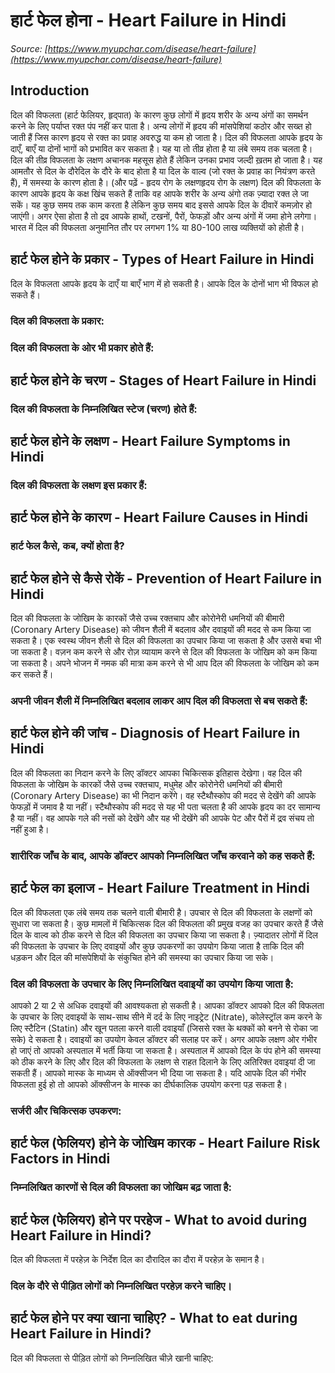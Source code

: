 # हार्ट फेल होना - Heart Failure in Hindi
_Source: [https://www.myupchar.com/disease/heart-failure](https://www.myupchar.com/disease/heart-failure)_

## Introduction
दिल की विफलता (हार्ट फेलियर, हृद्पात) के कारण कुछ लोगों में हृदय शरीर के अन्य अंगों का समर्थन करने के लिए पर्याप्त रक्त पंप नहीं कर पाता है। अन्य लोगों में हृदय की मांसपेशियां कठोर और सख्त हो जाती हैं जिस कारण हृदय से रक्त का प्रवाह अवरुद्ध या कम हो जाता है। दिल की विफलता आपके हृदय के दाएँ, बाएँ या दोनों भागों को प्रभावित कर सकता है। यह या तो तीव्र होता है या लंबे समय तक चलता है। 
दिल की तीव्र विफलता के लक्षण अचानक महसूस होते हैं लेकिन उनका प्रभाव जल्दी ख़तम हो जाता है। यह आमतौर से दिल के दौरेदिल के दौरे के बाद होता है या दिल के वाल्व (जो रक्त के प्रवाह का नियंत्रण करते हैं), में समस्या के कारण होता है।
(और पढ़ें - हृदय रोग के लक्षणहृदय रोग के लक्षण)
दिल की विफलता के कारण आपके हृदय के कक्ष खिंच सकते हैं ताकि वह आपके शरीर के अन्य अंगो तक ज़्यादा रक्त ले जा सकें। यह कुछ समय तक काम करता है लेकिन कुछ समय बाद इससे आपके दिल के दीवारें कमज़ोर हो जाएंगी। अगर ऐसा होता है तो द्रव आपके हाथों, टखनों, पैरों, फेफड़ों और अन्य अंगों में जमा होने लगेगा। 
भारत में दिल की विफलता अनुमानित तौर पर लगभग 1% या 80-100 लाख व्यक्तियों को होती है।

## हार्ट फेल होने के प्रकार - Types of Heart Failure in Hindi
दिल के विफलता आपके हृदय के दाएँ या बाएँ भाग में हो सकती है। आपके दिल के दोनों भाग भी विफल हो सकते हैं।
### दिल की विफलता के प्रकार:
### दिल की विफलता के ओर भी प्रकार होते हैं:

## हार्ट फेल होने के चरण - Stages of Heart Failure in Hindi
### दिल की विफलता के निम्नलिखित स्टेज (चरण) होते हैं:

## हार्ट फेल होने के लक्षण - Heart Failure Symptoms in Hindi
### दिल की विफलता के लक्षण इस प्रकार हैं:

## हार्ट फेल होने के कारण - Heart Failure Causes in Hindi
### हार्ट फेल कैसे, कब, क्यों होता है​?

## हार्ट फेल होने से कैसे रोकें - Prevention of Heart Failure in Hindi
दिल की विफलता के जोखिम के कारकों जैसे उच्च रक्तचाप और कोरोनेरी धमनियों की बीमारी (Coronary Artery Disease) को जीवन शैली में बदलाव और दवाइयों की मदद से कम किया जा सकता है। एक स्वस्थ जीवन शैली से दिल की विफलता का उपचार किया जा सकता है और उससे बचा भी जा सकता है। वज़न कम करने से और रोज़ व्यायाम करने से दिल की विफलता के जोखिम को कम किया जा सकता है। अपने भोजन में नमक की मात्रा कम करने से भी आप दिल की विफलता के जोखिम को कम कर सकते हैं।
### अपनी जीवन शैली में निम्नलिखित बदलाव लाकर आप दिल की विफलता से बच सकते हैं:

## हार्ट फेल होने की जांच - Diagnosis of Heart Failure in Hindi
दिल की विफलता का निदान करने के लिए डॉक्टर आपका चिकित्सक इतिहास देखेगा। वह दिल की विफलता के जोखिम के कारकों जैसे उच्च रक्तचाप, मधुमेह और कोरोनेरी धमनियों की बीमारी (Coronary Artery Disease) का भी निदान करेंगे।
वह स्टैथौस्कोप की मदद से देखेंगे की आपके फेफड़ों में जमाव है या नहीं। स्टैथौस्कोप की मदद से यह भी पता चलता है की आपके हृदय का दर सामान्य है या नहीं। वह आपके गले की नसों को देखेंगे और यह भी देखेंगे की आपके पेट और पैरों में द्रव संचय तो नहीं हुआ है।
### शारीरिक जाँच के बाद, आपके डॉक्टर आपको निम्नलिखित जाँच करवाने को कह सकते हैं:

## हार्ट फेल का इलाज - Heart Failure Treatment in Hindi
दिल की विफलता एक लंबे समय तक चलने वाली बीमारी है। उपचार से दिल की विफलता के लक्षणों को सुधारा जा सकता है। कुछ मामलों में चिकित्सक दिल की विफलता की प्रमुख वजह का उपचार करते हैं जैसे दिल के वाल्व को ठीक करने से दिल की विफलता का उपचार किया जा सकता है। ज़्यादातर लोगों में दिल की विफलता के उपचार के लिए दवाइयों और कुछ उपकरणों का उपयोग किया जाता है ताकि दिल की धड़कन और दिल की मांसपेशियों के संकुचित होने की समस्या का उपचार किया जा सके।
### दिल की विफलता के उपचार के लिए निम्नलिखित दवाइयों का उपयोग किया जाता है:
आपको 2 या 2 से अधिक दवाइयों की आवश्यकता हो सकती है। आपका डॉक्टर आपको दिल की विफलता के उपचार के लिए दवाइयों के साथ-साथ सीने में दर्द के लिए नाइट्रेट (Nitrate), कोलेस्ट्रॉल कम करने के लिए स्टैटिन (Statin) और खून पतला करने वाली दवाइयाँ (जिससे रक्त के थक्कों को बनने से रोका जा सके) दे सकता है। दवाइयों का उपयोग केवल डॉक्टर की सलाह पर करें।
अगर आपके लक्षण ओर गंभीर हो जाएं तो आपको अस्पताल में भर्ती किया जा सकता है। अस्पताल में आपको दिल के पंप होने की समस्या को ठीक करने के लिए और दिल की विफलता के लक्षण से राहत दिलाने के लिए अतिरिक्त दवाइयां दी जा सकती हैं। आपको मास्क के माध्यम से ऑक्सीजन भी दिया जा सकता है। यदि आपके दिल की गंभीर विफलता हुई हो तो आपको ऑक्सीजन के मास्क का दीर्घकालिक उपयोग करना पड़ सकता है।
### सर्जरी और चिकित्सक उपकरण:

## हार्ट फेल (फेलियर) होने के जोखिम कारक - Heart Failure Risk Factors in Hindi
### निम्नलिखित कारणों से दिल की विफलता का जोखिम बढ़ जाता है:

## हार्ट फेल (फेलियर) होने पर परहेज - What to avoid during Heart Failure in Hindi?
दिल की विफलता में परहेज़ के निर्देश दिल का दौरादिल का दौरा में परहेज़ के समान है।
### दिल के दौरे से पीड़ित लोगों को निम्नलिखित परहेज़ करने चाहिए।

## हार्ट फेल होने पर क्या खाना चाहिए? - What to eat during Heart Failure in Hindi?
दिल की विफलता से पीड़ित लोगों को निम्नलिखित चीज़े खानी चाहिए:

